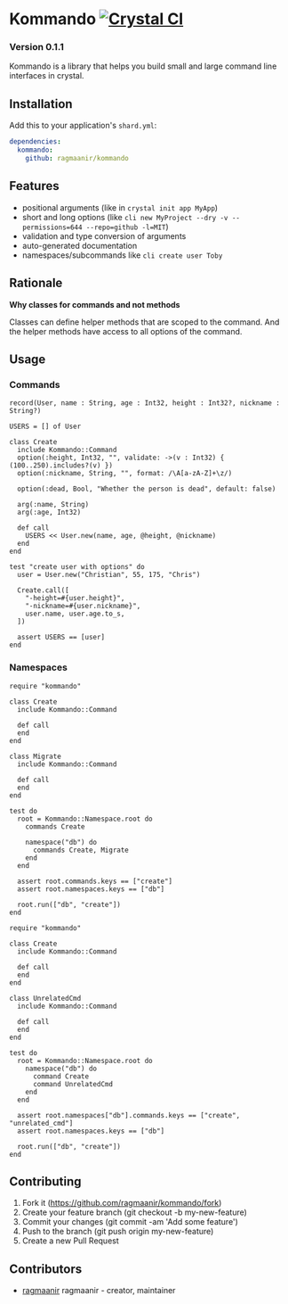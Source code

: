 # Kommando [![Crystal CI](https://github.com/Ragmaanir/kommando/actions/workflows/crystal.yml/badge.svg)](https://github.com/Ragmaanir/kommando/actions/workflows/crystal.yml)

### Version 0.1.1

Kommando is a library that helps you build small and large command line interfaces in crystal.

## Installation

Add this to your application's `shard.yml`:

```yaml
dependencies:
  kommando:
    github: ragmaanir/kommando
```

## Features

- positional arguments (like in `crystal init app MyApp`)
- short and long options (like `cli new MyProject --dry -v --permissions=644 --repo=github -l=MIT`)
- validation and type conversion of arguments
- auto-generated documentation
- namespaces/subcommands like `cli create user Toby`

## Rationale

**Why classes for commands and not methods**

Classes can define helper methods that are scoped to the command. And the helper methods have access to all options of the command.


## Usage

### Commands

```crystal
record(User, name : String, age : Int32, height : Int32?, nickname : String?)

USERS = [] of User

class Create
  include Kommando::Command
  option(:height, Int32, "", validate: ->(v : Int32) { (100..250).includes?(v) })
  option(:nickname, String, "", format: /\A[a-zA-Z]+\z/)

  option(:dead, Bool, "Whether the person is dead", default: false)

  arg(:name, String)
  arg(:age, Int32)

  def call
    USERS << User.new(name, age, @height, @nickname)
  end
end

test "create user with options" do
  user = User.new("Christian", 55, 175, "Chris")

  Create.call([
    "-height=#{user.height}",
    "-nickname=#{user.nickname}",
    user.name, user.age.to_s,
  ])

  assert USERS == [user]
end

```

### Namespaces

```crystal
require "kommando"

class Create
  include Kommando::Command

  def call
  end
end

class Migrate
  include Kommando::Command

  def call
  end
end

test do
  root = Kommando::Namespace.root do
    commands Create

    namespace("db") do
      commands Create, Migrate
    end
  end

  assert root.commands.keys == ["create"]
  assert root.namespaces.keys == ["db"]

  root.run(["db", "create"])
end

```

```crystal
require "kommando"

class Create
  include Kommando::Command

  def call
  end
end

class UnrelatedCmd
  include Kommando::Command

  def call
  end
end

test do
  root = Kommando::Namespace.root do
    namespace("db") do
      command Create
      command UnrelatedCmd
    end
  end

  assert root.namespaces["db"].commands.keys == ["create", "unrelated_cmd"]
  assert root.namespaces.keys == ["db"]

  root.run(["db", "create"])
end

```

## Contributing

1. Fork it (https://github.com/ragmaanir/kommando/fork)
2. Create your feature branch (git checkout -b my-new-feature)
3. Commit your changes (git commit -am 'Add some feature')
4. Push to the branch (git push origin my-new-feature)
5. Create a new Pull Request

## Contributors

- [ragmaanir](https://github.com/ragmaanir) ragmaanir - creator, maintainer
